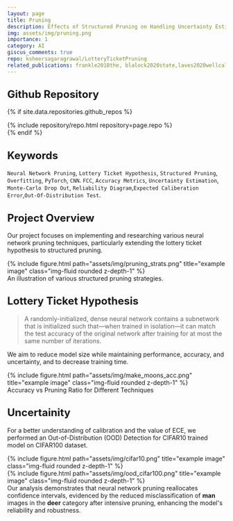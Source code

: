 ```yaml
---
layout: page
title: Pruning
description: Effects of Structured Pruning on Handling Uncertainty Estimates
img: assets/img/pruning.png
importance: 1
category: AI
giscus_comments: true
repo: ksheersagaragrawal/LotteryTicketPruning
related_publications: frankle2018the, blalock2020state,laves2020wellcalibrated, daxberger2021laplace
---
```


## <span style="font-size: 24px;font-weight: bold;">Github Repository</span>

{% if site.data.repositories.github_repos %}
<div class="repositories d-flex flex-wrap flex-md-row flex-column justify-content-between align-items-center">
    {% include repository/repo.html repository=page.repo %}
</div>
{% endif %}


## <span style="font-size: 24px;font-weight: bold;">Keywords <a href="{{ site.baseurl }}/assets/pdf/pruning.pdf" title="CV"><i class="fas fa-file-pdf"></i></a></span>
`Neural Network Pruning`, `Lottery Ticket Hypothesis`, `Structured Pruning`, `Overfitting`, `PyTorch`, `CNN`. `FCC`, `Accuracy Metrics`, `Uncertainty Estimation`, `Monte-Carlo Drop Out`, `Reliability Diagram`,`Expected Caliberation Error`,`Out-Of-Distribution Test`.

## <span style="font-size: 24px;font-weight: bold;">Project Overview <a href="{{ site.baseurl }}/assets/pdf/Affects_of_Pruning_Neural_Network.pdf" title="CV"><i class="fas fa-file-pdf"></i></a></span>
Our project focuses on implementing and researching various neural network pruning techniques, particularly extending the lottery ticket hypothesis to structured pruning. 

<div class="row">
    <div class="col-sm-9 mt-md-0 mx-auto text-center">
         {% include figure.html path="assets/img/pruning_strats.png" title="example image" class="img-fluid rounded z-depth-1" %}
    </div>
</div>
<div class="caption">
    An illustration of various structured pruning strategies.
</div>

## <span style="font-size: 24px;font-weight: bold;">Lottery Ticket Hypothesis</span>

> A randomly-initialized, dense neural network contains a subnetwork that is initialized such that—when trained in isolation—it
> can match the test accuracy of the original network after training for at most the same number of iterations.


We aim to reduce model size while maintaining performance, accuracy, and uncertainty, and to decrease training time.

<div class="row">
    <div class="col-sm-9 mt-md-0 mx-auto text-center">
         {% include figure.html path="assets/img/make_moons_acc.png" title="example image" class="img-fluid rounded z-depth-1" %}
    </div>
</div>
<div class="caption">
    Accuracy vs Pruning Ratio for Different Techniques
</div>

## <span style="font-size: 24px;font-weight: bold;">Uncertainity</span>
 For a better understanding of calibration and the value of ECE, we performed an Out-of-Distribution (OOD) Detection for CIFAR10 trained model on CIFAR100 dataset.

<div class="row">
    <div class="col-sm-5 mt-md-0 mx-auto text-center">
         {% include figure.html path="assets/img/cifar10.png" title="example image" class="img-fluid rounded z-depth-1" %}
    </div>
    <div class="col-sm-7 mt-md-0 mx-auto text-center">
         {% include figure.html path="assets/img/ood_cifar100.png" title="example image" class="img-fluid rounded z-depth-1" %}
    </div>
</div>
<div class="caption">
    Our analysis demonstrates that neural network pruning reallocates confidence intervals, evidenced by the reduced misclassification of <b style="font-weight: bold;">man</b> images in the <b style="font-weight: bold;">deer</b> category after intensive pruning, enhancing the model's reliability and robustness.
</div>